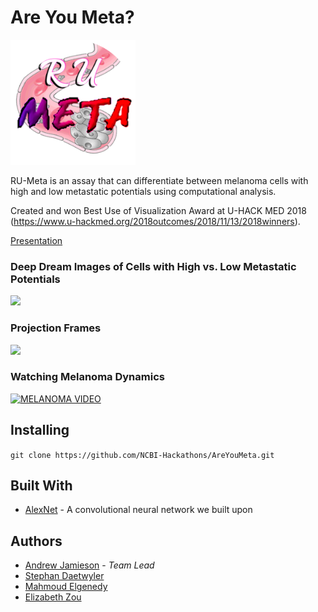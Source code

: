 # Are You Meta?

<img src="logo/logo.png" width=200><br>

RU-Meta is an assay that can differentiate between melanoma cells with high and low metastatic potentials using computational analysis.

Created and won Best Use of Visualization Award at U-HACK MED 2018 (https://www.u-hackmed.org/2018outcomes/2018/11/13/2018winners).

[Presentation](https://docs.google.com/presentation/d/1cjR6bhGudjFKzjLaKS5urVXQdpTvLTvg_o4uRU3KiH8/edit?usp=sharing)

### Deep Dream Images of Cells with High vs. Low Metastatic Potentials

<img src="imgs/High_vs_Low_DeepDream.png" width=600><br>

### Projection Frames

<img src="imgs/projectionFrames.png" width=600><br>

### Watching Melanoma Dynamics

[![MELANOMA VIDEO](http://img.youtube.com/vi/znIrWNc_i2s/0.jpg)](http://www.youtube.com/watch?v=znIrWNc_i2s "Test")

## Installing

`git clone https://github.com/NCBI-Hackathons/AreYouMeta.git`

## Built With

* [AlexNet](https://en.wikipedia.org/wiki/AlexNet) - A convolutional neural network we built upon

## Authors

* [Andrew Jamieson](https://github.com/andrewjUTSW) - *Team Lead*
* [Stephan Daetwyler](https://github.com/DaetwylerStephan)
* [Mahmoud Elgenedy](https://github.com/melgenedy)
* [Elizabeth Zou](https://github.com/wflms20110333)
